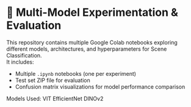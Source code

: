 # 🧠 Multi-Model Experimentation & Evaluation

This repository contains multiple Google Colab notebooks exploring different models, architectures, and hyperparameters for Scene Classification.  
It includes:
- Multiple `.ipynb` notebooks (one per experiment)
- Test set ZIP file for evaluation
- Confusion matrix visualizations for model performance comparison

Models Used:
VIT
EfficientNet
DINOv2
